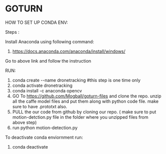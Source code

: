 # GOTURN

HOW TO SET UP CONDA ENV: 

Steps : 


Install Anaconda using following command: 


1. https://docs.anaconda.com/anaconda/install/windows/


Go to above link and follow the instruction

RUN:

1. conda create --name dronetracking    #this step is one time only
2. conda activate dronetracking
3. conda install -c anaconda opencv
4. GO To https://github.com/Mogball/goturn-files and clone the repo. unzip all the caffe model files and put them along with python code file. make sure to have .prototxt also.
5. PULL the our code from github by cloning our repo. ( make sure to put motion-detction.py file in the folder where you unzipped files from above step) 
4. run python motion-detection.py


To deactivate conda enviornment run:
1. conda deactivate
